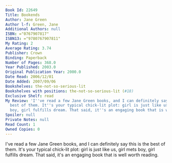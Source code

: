 ```yaml
---
Book Id: 22649
Title: Bookends
Author: Jane Green
Author l-f: Green, Jane
Additional Authors: null
ISBN: ="0767907817"
ISBN13: ="9780767907811"
My Rating: 2
Average Rating: 3.74
Publisher: Crown
Binding: Paperback
Number of Pages: 368.0
Year Published: 2003.0
Original Publication Year: 2000.0
Date Read: 2006/12/01
Date Added: 2007/09/06
Bookshelves: the-not-so-serious-lit
Bookshelves with positions: the-not-so-serious-lit (#18)
Exclusive Shelf: read
My Review: 'I''ve read a few Jane Green books, and I can definitely say this is the
  best of them. It''s your typical chick-lit plot: girl is just like us, girl mets
  boy, girl fulfills dream. That said, it''s an engaging book that is well worth reading.'
Spoiler: null
Private Notes: null
Read Count: 1
Owned Copies: 0
---
```


I've read a few Jane Green books, and I can definitely say this is the best of them. It's your typical chick-lit plot: girl is just like us, girl mets boy, girl fulfills dream. That said, it's an engaging book that is well worth reading.